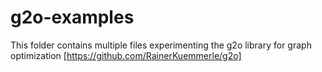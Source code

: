 # g2o-examples
This folder contains multiple files experimenting the g2o library for graph optimization [https://github.com/RainerKuemmerle/g2o]
